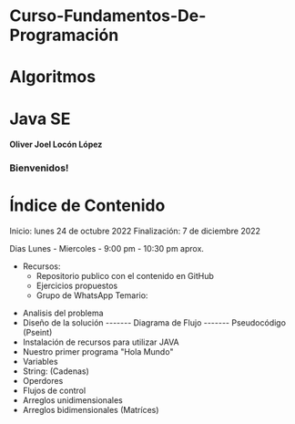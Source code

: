 # Curso-Fundamentos-De-Programación
# Algoritmos 
# Java SE
#### Oliver Joel Locón López
###  Bienvenidos!

# Índice de Contenido 

Inicio: lunes 24 de octubre 2022
Finalización: 7 de diciembre 2022 

Dias Lunes - Miercoles - 
9:00 pm - 10:30 pm aprox. 

* Recursos:
  - Repositorio publico con el contenido en GitHub
  - Ejercicios propuestos
  - Grupo de WhatsApp
Temario:
- Analisis del problema
- Diseño de la solución
------- Diagrama de Flujo
------- Pseudocódigo (Pseint)
- Instalación de recursos para utilizar JAVA
- Nuestro primer programa "Hola Mundo"
- Variables
- String: (Cadenas)
- Operdores
- Flujos de control
- Arreglos unidimensionales
- Arreglos bidimensionales (Matríces) 

